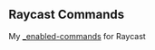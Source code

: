 ## Raycast Commands

My [_enabled-commands](https://github.com/raycast/script-commands/tree/master/_enabled-commands) for Raycast
